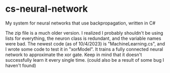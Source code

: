# cs-neural-network
My system for neural networks that use backpropagation, written in C#

The zip file is a much older version. I realized I probably shouldn't be using lists for everything, the neuron class is redundant, and the variable names were bad. The newest code (as of 10/4/2023) is "MachineLearning.cs", and I wrote some code to test it in "xorModel". It trains a fully connected neural network to approximate the xor gate. Keep in mind that it doesn't successfully learn it every single time. (could also be a result of some bug I haven't found)
